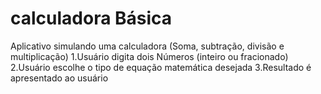# calculadora Básica
Aplicativo simulando uma calculadora (Soma, subtração, divisão e multiplicação)
1.Usuário digita dois Números (inteiro ou fracionado)
2.Usuário escolhe o tipo de equação matemática desejada
3.Resultado é apresentado ao usuário
